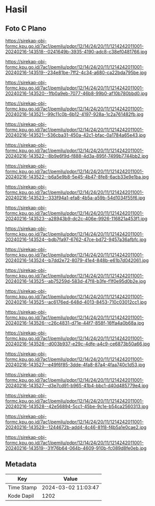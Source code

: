 # Hasil

## Foto C Plano

https://sirekap-obj-formc.kpu.go.id/7ac1/pemilu/pdpr/12/14/24/20/11/1214242011001-20240216-143518--0241649b-3935-4190-adc8-c38ef0481766.jpg

https://sirekap-obj-formc.kpu.go.id/7ac1/pemilu/pdpr/12/14/24/20/11/1214242011001-20240216-143519--234e81be-7ff2-4c34-a680-ca22bda795be.jpg

https://sirekap-obj-formc.kpu.go.id/7ac1/pemilu/pdpr/12/14/24/20/11/1214242011001-20240216-143520--1fb0a9eb-7077-46b8-99b0-af10b780bbd0.jpg

https://sirekap-obj-formc.kpu.go.id/7ac1/pemilu/pdpr/12/14/24/20/11/1214242011001-20240216-143521--99c11c0b-6b12-4197-928a-1c2a761482fb.jpg

https://sirekap-obj-formc.kpu.go.id/7ac1/pemilu/pdpr/12/14/24/20/11/1214242011001-20240216-143521--536cba31-450a-42c1-bfac-0a1784a65e43.jpg

https://sirekap-obj-formc.kpu.go.id/7ac1/pemilu/pdpr/12/14/24/20/11/1214242011001-20240216-143522--8b9e6f9d-f888-4d3a-895f-7499b7744bb2.jpg

https://sirekap-obj-formc.kpu.go.id/7ac1/pemilu/pdpr/12/14/24/20/11/1214242011001-20240216-143522--b6a5e9b8-5e45-4b47-8fe8-6acb33e9e1ba.jpg

https://sirekap-obj-formc.kpu.go.id/7ac1/pemilu/pdpr/12/14/24/20/11/1214242011001-20240216-143523--333f94a1-efa8-4b5a-a59b-54d1034f55f6.jpg

https://sirekap-obj-formc.kpu.go.id/7ac1/pemilu/pdpr/12/14/24/20/11/1214242011001-20240216-143523--a28943b9-dc2c-406e-9926-116821a453f1.jpg

https://sirekap-obj-formc.kpu.go.id/7ac1/pemilu/pdpr/12/14/24/20/11/1214242011001-20240216-143524--bdb7fa97-6762-47ce-bd72-9457a36afbfc.jpg

https://sirekap-obj-formc.kpu.go.id/7ac1/pemilu/pdpr/12/14/24/20/11/1214242011001-20240216-143524--b7dd2e72-8079-41e4-848b-e61b7d042061.jpg

https://sirekap-obj-formc.kpu.go.id/7ac1/pemilu/pdpr/12/14/24/20/11/1214242011001-20240216-143525--ab75259d-583d-47f8-b3fe-f1f0e95d0b2e.jpg

https://sirekap-obj-formc.kpu.go.id/7ac1/pemilu/pdpr/12/14/24/20/11/1214242011001-20240216-143525--ac6176ed-648d-4013-8453-710c03012cc1.jpg

https://sirekap-obj-formc.kpu.go.id/7ac1/pemilu/pdpr/12/14/24/20/11/1214242011001-20240216-143526--c26c4831-d71e-44f7-858f-16ffa4a0b68a.jpg

https://sirekap-obj-formc.kpu.go.id/7ac1/pemilu/pdpr/12/14/24/20/11/1214242011001-20240216-143526--d003b937-e29c-4dfe-a4c9-ce6873b50a66.jpg

https://sirekap-obj-formc.kpu.go.id/7ac1/pemilu/pdpr/12/14/24/20/11/1214242011001-20240216-143527--e49f6f85-3dde-4fa8-87a4-4faa740c1d53.jpg

https://sirekap-obj-formc.kpu.go.id/7ac1/pemilu/pdpr/12/14/24/20/11/1214242011001-20240216-143527--d3e7cd91-b965-41b4-bbc1-d40d485779e4.jpg

https://sirekap-obj-formc.kpu.go.id/7ac1/pemilu/pdpr/12/14/24/20/11/1214242011001-20240216-143528--42e56894-5cc1-45be-9c1e-b54ca2560313.jpg

https://sirekap-obj-formc.kpu.go.id/7ac1/pemilu/pdpr/12/14/24/20/11/1214242011001-20240216-143529--1244672b-add4-4c46-81f8-f4b5a1e0cae2.jpg

https://sirekap-obj-formc.kpu.go.id/7ac1/pemilu/pdpr/12/14/24/20/11/1214242011001-20240216-143519--31f76b64-064b-4609-910b-fc089d8fe0eb.jpg


## Metadata

| Key        | Value               |
| ---------- | ------------------- |
| Time Stamp | 2024-03-02 11:03:47 |
| Kode Dapil | 1202                |



